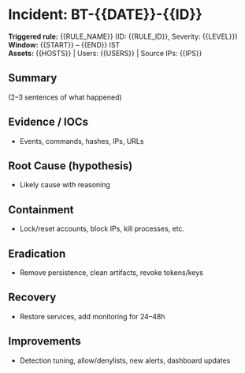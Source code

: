 # Incident: BT-{{DATE}}-{{ID}}
**Triggered rule:** {{RULE_NAME}} (ID: {{RULE_ID}}, Severity: {{LEVEL}})  
**Window:** {{START}} – {{END}} IST  
**Assets:** {{HOSTS}} | Users: {{USERS}} | Source IPs: {{IPS}}

## Summary
(2–3 sentences of what happened)

## Evidence / IOCs
- Events, commands, hashes, IPs, URLs

## Root Cause (hypothesis)
- Likely cause with reasoning

## Containment
- Lock/reset accounts, block IPs, kill processes, etc.

## Eradication
- Remove persistence, clean artifacts, revoke tokens/keys

## Recovery
- Restore services, add monitoring for 24–48h

## Improvements
- Detection tuning, allow/denylists, new alerts, dashboard updates
